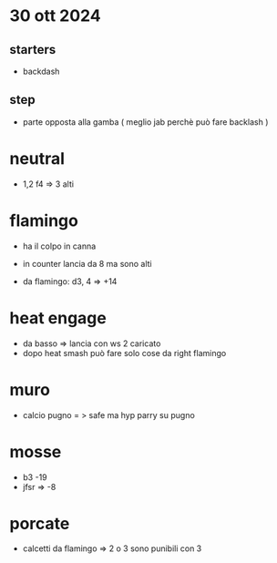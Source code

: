 # 30 ott 2024

## starters

- backdash

## step

- parte opposta alla gamba ( meglio jab perchè può fare backlash )

# neutral

- 1,2 f4 => 3 alti

# flamingo

- ha il colpo in canna
- in counter lancia da 8 ma sono alti

- da flamingo: d3, 4 => +14

# heat engage

- da basso => lancia con ws 2 caricato
- dopo heat smash può fare solo cose da right flamingo

# muro

- calcio pugno = > safe ma hyp parry su pugno

# mosse

- b3 -19
- jfsr => -8

# porcate

- calcetti da flamingo => 2 o 3 sono punibili con 3
